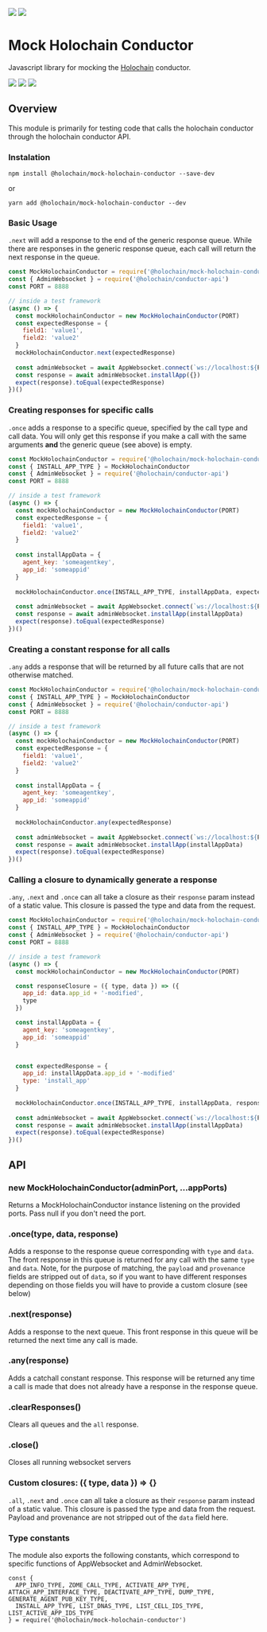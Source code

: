 [![](https://img.shields.io/npm/v/@holo-host/mock-conductor/latest?style=flat-square)](http://npmjs.com/package/@holo-host/mock-conductor)
[![](https://img.shields.io/github/workflow/status/holo-host/mock-conductor/Node.js%20CI/main?style=flat-square&label=main)](https://github.com/holo-host/mock-conductor)

# Mock Holochain Conductor

Javascript library for mocking the [Holochain](https://github.com/holochain/holochain) conductor.

[![](https://img.shields.io/github/issues-raw/holo-host/mock-conductor?style=flat-square)](https://github.com/holo-host/mock-conductor/issues)
[![](https://img.shields.io/github/issues-closed-raw/holo-host/mock-conductor?style=flat-square)](https://github.com/holo-host/mock-conductor/issues?q=is%3Aissue+is%3Aclosed)
[![](https://img.shields.io/github/issues-pr-raw/holo-host/mock-conductor?style=flat-square)](https://github.com/holo-host/mock-conductor/pulls)

## Overview
This module is primarily for testing code that calls the holochain conductor through the holochain conductor API.

### Instalation

`npm install @holochain/mock-holochain-conductor --save-dev`

or

`yarn add @holochain/mock-holochain-conductor --dev`

### Basic Usage
`.next` will add a response to the end of the generic response queue. While there are responses in the generic response queue, each call will return the next response in the queue.

```javascript
const MockHolochainConductor = require('@holochain/mock-holochain-conductor')
const { AdminWebsocket } = require('@holochain/conductor-api')
const PORT = 8888

// inside a test framework
(async () => {
  const mockHolochainConductor = new MockHolochainConductor(PORT)
  const expectedResponse = {
    field1: 'value1',
    field2: 'value2'    
  }
  mockHolochainConductor.next(expectedResponse)
  
  const adminWebsocket = await AppWebsocket.connect(`ws://localhost:${PORT}`)
  const response = await adminWebsocket.installApp({})
  expect(response).toEqual(expectedResponse)
})()

```

### Creating responses for specific calls
`.once` adds a response to a specific queue, specified by the call type and call data. You will only get this response if you make a call with the same arguments **and** the generic queue (see above) is empty.

```javascript
const MockHolochainConductor = require('@holochain/mock-holochain-conductor')
const { INSTALL_APP_TYPE } = MockHolochainConductor
const { AdminWebsocket } = require('@holochain/conductor-api')
const PORT = 8888

// inside a test framework
(async () => {
  const mockHolochainConductor = new MockHolochainConductor(PORT)
  const expectedResponse = {
    field1: 'value1',
    field2: 'value2'    
  }
  
  const installAppData = {
    agent_key: 'someagentkey',
    app_id: 'someappid'
  }
  
  mockHolochainConductor.once(INSTALL_APP_TYPE, installAppData, expectedResponse)
  
  const adminWebsocket = await AppWebsocket.connect(`ws://localhost:${PORT}`)
  const response = await adminWebsocket.installApp(installAppData)
  expect(response).toEqual(expectedResponse)
})()

```

### Creating a constant response for all calls
`.any` adds a response that will be returned by all future calls that are not otherwise matched.

```javascript
const MockHolochainConductor = require('@holochain/mock-holochain-conductor')
const { INSTALL_APP_TYPE } = MockHolochainConductor
const { AdminWebsocket } = require('@holochain/conductor-api')
const PORT = 8888

// inside a test framework
(async () => {
  const mockHolochainConductor = new MockHolochainConductor(PORT)
  const expectedResponse = {
    field1: 'value1',
    field2: 'value2'    
  }
  
  const installAppData = {
    agent_key: 'someagentkey',
    app_id: 'someappid'
  }
  
  mockHolochainConductor.any(expectedResponse)
  
  const adminWebsocket = await AppWebsocket.connect(`ws://localhost:${PORT}`)
  const response = await adminWebsocket.installApp(installAppData)
  expect(response).toEqual(expectedResponse)
})()

```

### Calling a closure to dynamically generate a response
`.any`, `.next` and `.once` can all take a closure as their `response` param instead of a static value. This closure is passed the type and data from the request.

```javascript
const MockHolochainConductor = require('@holochain/mock-holochain-conductor')
const { INSTALL_APP_TYPE } = MockHolochainConductor
const { AdminWebsocket } = require('@holochain/conductor-api')
const PORT = 8888

// inside a test framework
(async () => {
  const mockHolochainConductor = new MockHolochainConductor(PORT)

  const responseClosure = ({ type, data }) => ({ 
    app_id: data.app_id + '-modified',
    type
  })

  const installAppData = {
    agent_key: 'someagentkey',
    app_id: 'someappid'
  }


  const expectedResponse = {
    app_id: installAppData.app_id + '-modified'
    type: 'install_app'
  }
    
  mockHolochainConductor.once(INSTALL_APP_TYPE, installAppData, responseClosure)
  
  const adminWebsocket = await AppWebsocket.connect(`ws://localhost:${PORT}`)
  const response = await adminWebsocket.installApp(installAppData)
  expect(response).toEqual(expectedResponse)
})()

```

## API

### new MockHolochainConductor(adminPort, ...appPorts)
Returns a MockHolochainConductor instance listening on the provided ports. Pass null if you don't need the port.

### .once(type, data, response)
Adds a response to the response queue corresponding with `type` and `data`. The front response in this queue is returned for any call with the same `type` and `data`. Note, for the purpose of matching, the `payload` and `provenance` fields are stripped out of `data`, so if you want to have different responses depending on those fields you will have to provide a custom closure (see below)

### .next(response)
Adds a response to the next queue. This front response in this queue will be returned the next time any call is made.

### .any(response)
Adds a catchall constant response. This response will be returned any time a call is made that does not already have a response in the response queue.

### .clearResponses()
Clears all queues and the `all` response. 

### .close()
Closes all running websocket servers

### Custom closures: ({ type, data }) => {}
`.all`, `.next` and `.once` can all take a closure as their `response` param instead of a static value. This closure is passed the type and data from the request. Payload and provenance are not stripped out of the `data` field here.

### Type constants
The module also exports the following constants, which correspond to specific functions of AppWebsocket and AdminWebsocket.
```
const {
  APP_INFO_TYPE, ZOME_CALL_TYPE, ACTIVATE_APP_TYPE, ATTACH_APP_INTERFACE_TYPE, DEACTIVATE_APP_TYPE, DUMP_TYPE, GENERATE_AGENT_PUB_KEY_TYPE,
  INSTALL_APP_TYPE, LIST_DNAS_TYPE, LIST_CELL_IDS_TYPE, LIST_ACTIVE_APP_IDS_TYPE
} = require('@holochain/mock-holochain-conductor')
```
